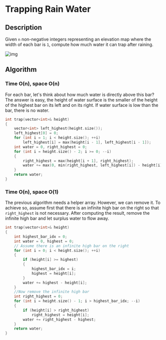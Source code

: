 # Trapping Rain Water

## Description

Given `n` non-negative integers representing an elevation map where the width of each bar is `1`, compute how much water it can trap after raining.

![img](https://assets.leetcode.com/uploads/2018/10/22/rainwatertrap.png)

## Algorithm

### Time O(n), space O(n)

For each bar, let's think about how much water is directly above this bar? The answer is easy, the height of water surface is the smaller of the height of the highest bar on its left and on its right. If water surface is low than the bar, there is no water.

```c++
int trap(vector<int>& height)
{
    vector<int> left_highest(height.size());
    left_highest[0] = 0;
    for (int i = 1; i < height.size(); ++i)
        left_highest[i] = max(height[i - 1], left_highest[i - 1]);
    int water = 0, right_highest = 0;
    for (int i = height.size() - 2; i >= 0; --i)
    {
        right_highest = max(height[i + 1], right_highest);
        water += max(0, min(right_highest, left_highest[i]) - height[i]);
    }
    return water;
}
```

###  Time O(n), space O(1)

The previous algorithm needs a helper array. However, we can remove it. To achieve so, assume first that there is an infinite high bar on the right so that `right_highest` is not necessary. After computing the result, remove the infinite high bar and let surplus water to flow away.

```c++
int trap(vector<int>& height)
{
    int highest_bar_idx = 0;
    int water = 0, highest = 0;
    // Assume there is an infinite high bar on the right
    for (int i = 0; i < height.size(); ++i)
    {
        if (height[i] >= highest)
        {
            highest_bar_idx = i;
            highest = height[i];
        }
        water += highest - height[i];
    }
    //Now remove the infinite high bar
    int right_highest = 0;
    for (int i = height.size() - 1; i > highest_bar_idx; --i)
    {
        if (height[i] > right_highest)
            right_highest = height[i];
        water += right_highest - highest;
    }
    return water;
}
```

